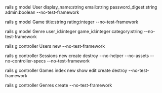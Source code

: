 rails g model User display_name:string email:string password_digest:string admin:boolean --no-test-framework

rails g model Game title:string rating:integer --no-test-framework

rails g model Genre user_id:integer game_id:integer category:string --no-test-framework

rails g controller Users new --no-test-framework

rails g controller Sessions new create destroy --no-helper --no-assets --no-controller-specs --no-test-framework

rails g controller Games index new show edit create destroy --no-test-framework

rails g controller Genres create --no-test-framework